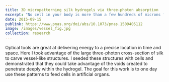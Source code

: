 ```yaml
---
title: 3D micropatterning silk hydrogels via three-photon absorption
excerpt: "No cell in your body is more than a few hundreds of microns from a blood vessel. A key challenge for artificial organs is developing a biomimetic vasculature to support cell growth. In this work I used the large three-photon absorption cross section of silk fibroin to generate 3D structures in silk hydrogels that range in size from a few microns up to nearly a millimeter at unprecedented depths"
date: 2015-09-15
publink: https://www.pnas.org/doi/abs/10.1073/pnas.1509405112
image: /images/vessel_fig.jpg
collection: research
---
```

Optical tools are great at delivering energy to a precise location in time and space. Here I took advantage of the large three-photon cross-section of silk to carve vessel-like structures. I seeded these structures with cells and demonstrated that they could take advantage of the voids created to penetrate deeply within the hydrogel. The goal for this work is to one day use these patterns to feed cells in artificial organs.
